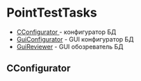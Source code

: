 # PointTestTasks

- [CConfigurator ](https://github.com/sergeymsui/PointTestTasks/tree/main/CConfigurator) - конфигуратор БД
- [GuiConfigurator](https://github.com/sergeymsui/PointTestTasks/tree/main/GuiConfigurator) - GUI конфигуратор БД
- [GuiReviewer](https://github.com/sergeymsui/PointTestTasks/tree/main/GuiReviewer) - GUI обозреватель БД

## CConfigurator

